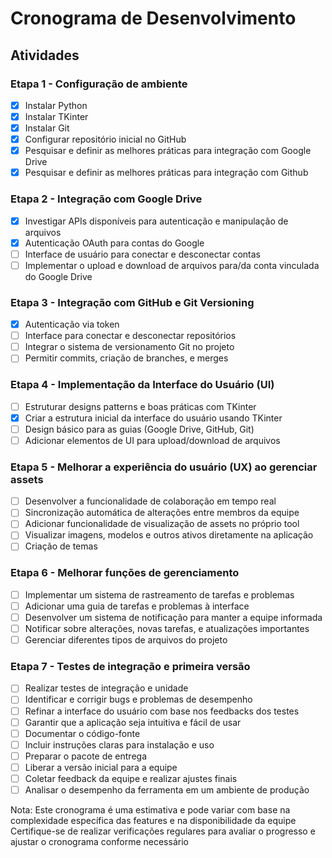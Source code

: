 # Cronograma de Desenvolvimento

## Atividades

### Etapa 1 - Configuração de ambiente
- [X] Instalar Python
- [X] Instalar TKinter
- [X] Instalar Git
- [X] Configurar repositório inicial no GitHub
- [X] Pesquisar e definir as melhores práticas para integração com Google Drive
- [X] Pesquisar e definir as melhores práticas para integração com Github

### Etapa 2 - Integração com Google Drive
- [X] Investigar APIs disponíveis para autenticação e manipulação de arquivos
- [X] Autenticação OAuth para contas do Google
- [ ] Interface de usuário para conectar e desconectar contas
- [ ] Implementar o upload e download de arquivos para/da conta vinculada do Google Drive

### Etapa 3 - Integração com GitHub e Git Versioning
- [X] Autenticação via token
- [ ] Interface para conectar e desconectar repositórios
- [ ] Integrar o sistema de versionamento Git no projeto
- [ ] Permitir commits, criação de branches, e merges

### Etapa 4 - Implementação da Interface do Usuário (UI)
- [ ] Estruturar designs patterns e boas práticas com TKinter
- [X] Criar a estrutura inicial da interface do usuário usando TKinter
- [ ] Design básico para as guias (Google Drive, GitHub, Git)
- [ ] Adicionar elementos de UI para upload/download de arquivos

### Etapa 5 - Melhorar a experiência do usuário (UX) ao gerenciar assets
- [ ] Desenvolver a funcionalidade de colaboração em tempo real
- [ ] Sincronização automática de alterações entre membros da equipe
- [ ] Adicionar funcionalidade de visualização de assets no próprio tool
- [ ] Visualizar imagens, modelos e outros ativos diretamente na aplicação
- [ ] Criação de temas

### Etapa 6 - Melhorar funções de gerenciamento
- [ ] Implementar um sistema de rastreamento de tarefas e problemas
- [ ] Adicionar uma guia de tarefas e problemas à interface
- [ ] Desenvolver um sistema de notificação para manter a equipe informada
- [ ] Notificar sobre alterações, novas tarefas, e atualizações importantes
- [ ] Gerenciar diferentes tipos de arquivos do projeto

### Etapa 7 - Testes de integração e primeira versão
- [ ] Realizar testes de integração e unidade
- [ ] Identificar e corrigir bugs e problemas de desempenho
- [ ] Refinar a interface do usuário com base nos feedbacks dos testes
- [ ] Garantir que a aplicação seja intuitiva e fácil de usar
- [ ] Documentar o código-fonte
- [ ] Incluir instruções claras para instalação e uso
- [ ] Preparar o pacote de entrega
- [ ] Liberar a versão inicial para a equipe
- [ ] Coletar feedback da equipe e realizar ajustes finais
- [ ] Analisar o desempenho da ferramenta em um ambiente de produção

Nota: Este cronograma é uma estimativa e pode variar com base na complexidade específica das features e na disponibilidade da equipe Certifique-se de realizar verificações regulares para avaliar o progresso e ajustar o cronograma conforme necessário

